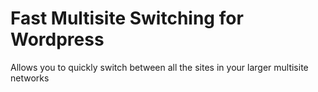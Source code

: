 Fast Multisite Switching for Wordpress
======================================

Allows you to quickly switch between all the sites in your larger multisite networks
